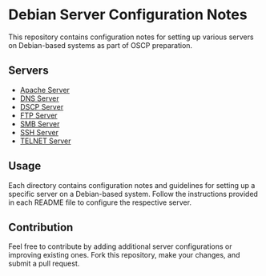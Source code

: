 # Debian Server Configuration Notes

This repository contains configuration notes for setting up various servers on Debian-based systems as part of OSCP preparation.

## Servers

- [Apache Server](Apache%20Server/README.md)
- [DNS Server](DNS%20Server/README.md)
- [DSCP Server](DSCP%20Server/README.md)
- [FTP Server](FTP%20Server/README.md)
- [SMB Server](SMB%20Server/README.md)
- [SSH Server](SSH%20Server/README.md)
- [TELNET Server](TELNET%20Server/README.md)

## Usage

Each directory contains configuration notes and guidelines for setting up a specific server on a Debian-based system. Follow the instructions provided in each README file to configure the respective server.

## Contribution

Feel free to contribute by adding additional server configurations or improving existing ones. Fork this repository, make your changes, and submit a pull request.



